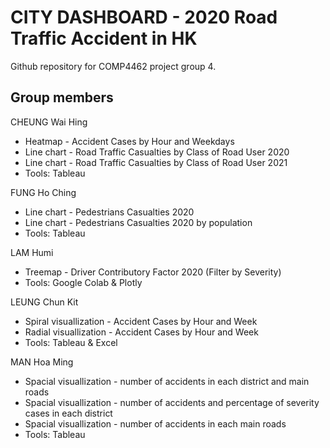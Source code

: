 # CITY DASHBOARD - 2020 Road Traffic Accident in HK

Github repository for COMP4462 project group 4.

## Group members

CHEUNG Wai Hing
* Heatmap - Accident Cases by Hour and Weekdays
* Line chart - Road Traffic Casualties by Class of Road User 2020
* Line chart - Road Traffic Casualties by Class of Road User 2021
* Tools: Tableau

FUNG Ho Ching
* Line chart - Pedestrians Casualties 2020
* Line chart - Pedestrians Casualties 2020 by population
* Tools: Tableau

LAM Humi
* Treemap - Driver Contributory Factor 2020 (Filter by Severity)
* Tools: Google Colab & Plotly

LEUNG Chun Kit
* Spiral visuallization - Accident Cases by Hour and Week
* Radial visuallization - Accident Cases by Hour and Week
* Tools: Tableau & Excel 

MAN Hoa Ming
* Spacial visuallization - number of accidents in each district and main roads
* Spacial visuallization - number of accidents and percentage of severity cases in each district
* Spacial visuallization - number of accidents in each main roads
* Tools: Tableau
